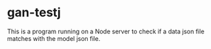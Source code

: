 # gan-testj

This is a program running on a Node server to check if a data json file matches with the model json file. 
